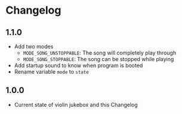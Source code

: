 # Changelog

## 1.1.0
* Add two modes
   * `MODE_SONG_UNSTOPPABLE`: The song will completely play through
   * `MODE_SONG_STOPPABLE`: The song can be stopped while playing
* Add startup sound to know when program is booted
* Rename variable `mode` to `state`

## 1.0.0
* Current state of violin jukebox and this Changelog